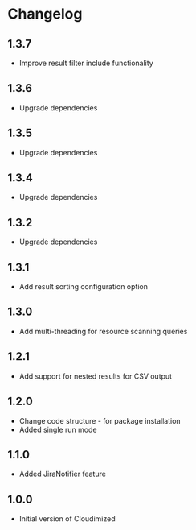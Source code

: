 # Changelog

## 1.3.7

* Improve result filter include functionality

## 1.3.6

* Upgrade dependencies

## 1.3.5

* Upgrade dependencies

## 1.3.4

* Upgrade dependencies

## 1.3.2

* Upgrade dependencies

## 1.3.1

* Add result sorting configuration option

## 1.3.0

* Add multi-threading for resource scanning queries

## 1.2.1

* Add support for nested results for CSV output 

## 1.2.0

* Change code structure - for package installation
* Added single run mode

## 1.1.0

* Added JiraNotifier feature

## 1.0.0

* Initial version of Cloudimized
